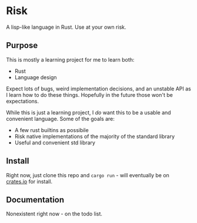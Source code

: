 # Risk

A lisp-like language in Rust. Use at your own risk.

## Purpose

This is mostly a learning project for me to learn both:

- Rust
- Language design

Expect lots of bugs, weird implementation decisions, and an unstable API as I
learn how to do these things. Hopefully in the future those won't be
expectations.

While this is just a learning project, I _do_ want this to be a usable and
convenient language. Some of the goals are:

- A few rust builtins as possibile
- Risk native implementations of the majority of the standard library
- Useful and convenient std library

## Install

Right now, just clone this repo and `cargo run` - will eventually be on
[crates.io](https://crates.io) for install.

## Documentation

Nonexistent right now - on the todo list.
